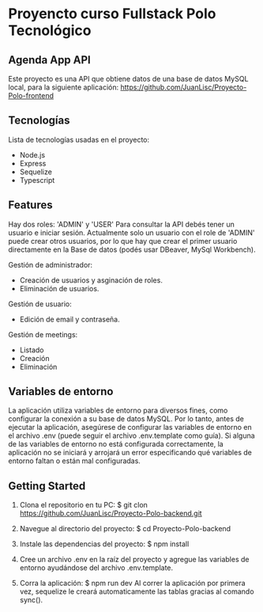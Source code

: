 # Proyencto curso Fullstack Polo Tecnológico
## Agenda App API
Este proyecto es una API que obtiene datos de una base de datos MySQL local, para la siguiente aplicación: https://github.com/JuanLisc/Proyecto-Polo-frontend

## Tecnologías

Lista de tecnologías usadas en el proyecto:
* Node.js
* Express
* Sequelize
* Typescript

## Features

Hay dos roles: 'ADMIN' y 'USER'
Para consultar la API debés tener un usuario e iniciar sesión. Actualmente solo un usuario con el role de 'ADMIN' puede crear otros usuarios, por lo que hay que crear el primer usuario directamente en la Base de datos (podés usar DBeaver, MySql Workbench).

Gestión de administrador:
* Creación de usuarios y asginación de roles.
* Eliminación de usuarios.

Gestión de usuario:
* Edición de email y contraseña.

Gestión de meetings:
* Listado
* Creación
* Eliminación

## Variables de entorno

La aplicación utiliza variables de entorno para diversos fines, como configurar la conexión a su base de datos MySQL. Por lo tanto, antes de ejecutar la aplicación, asegúrese de configurar las variables de entorno en el archivo .env (puede seguir el archivo .env.template como guía). Si alguna de las variables de entorno no está configurada correctamente, la aplicación no se iniciará y arrojará un error especificando qué variables de entorno faltan o están mal configuradas.

## Getting Started

1. Clona el repositorio en tu PC:
$ git clon https://github.com/JuanLisc/Proyecto-Polo-backend.git

2. Navegue al directorio del proyecto:
$ cd Proyecto-Polo-backend

3. Instale las dependencias del proyecto:
$ npm install

4. Cree un archivo .env en la raíz del proyecto y agregue las variables de entorno ayudándose del archivo .env.template.

5. Corra la aplicación:
$ npm run dev
Al correr la aplicación por primera vez, sequelize le creará automaticamente las tablas gracias al comando sync().
